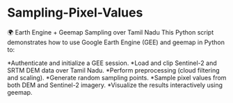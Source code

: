 # Sampling-Pixel-Values

🌍 Earth Engine + Geemap Sampling over Tamil Nadu
This Python script demonstrates how to use Google Earth Engine (GEE) and geemap in Python to:

*Authenticate and initialize a GEE session.
*Load and clip Sentinel-2 and SRTM DEM data over Tamil Nadu.
*Perform preprocessing (cloud filtering and scaling).
*Generate random sampling points.
*Sample pixel values from both DEM and Sentinel-2 imagery.
*Visualize the results interactively using geemap.

